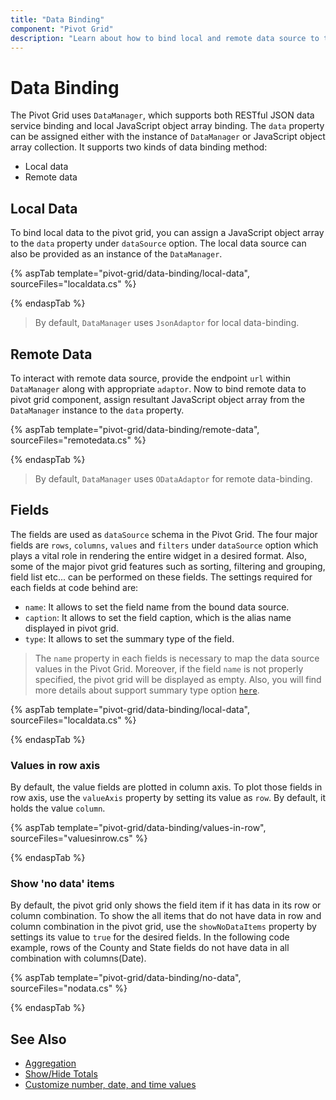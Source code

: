 ```yaml
---
title: "Data Binding"
component: "Pivot Grid"
description: "Learn about how to bind local and remote data source to the pivot grid."
---
```


# Data Binding

The Pivot Grid uses `DataManager`, which supports both RESTful JSON data service binding and local JavaScript object array binding. The `data` property can be assigned either with the instance of `DataManager` or JavaScript object array collection. It supports two kinds of data binding method:
* Local data
* Remote data

## Local Data

To bind local data to the pivot grid, you can assign a JavaScript object array to the `data` property under `dataSource` option. The local data source can also be provided as an instance of the `DataManager`.

{% aspTab template="pivot-grid/data-binding/local-data", sourceFiles="localdata.cs" %}

{% endaspTab %}

> By default, `DataManager` uses `JsonAdaptor` for local data-binding.

## Remote Data

To interact with remote data source, provide the endpoint `url` within `DataManager` along with appropriate `adaptor`. Now to bind remote data to pivot grid component, assign resultant JavaScript object array from the `DataManager` instance to the `data` property.

{% aspTab template="pivot-grid/data-binding/remote-data", sourceFiles="remotedata.cs" %}

{% endaspTab %}

> By default, `DataManager` uses `ODataAdaptor` for remote data-binding.

## Fields

The fields are used as `dataSource` schema in the Pivot Grid. The four major fields are `rows`, `columns`, `values` and `filters` under `dataSource` option which plays a vital role in rendering the entire widget in a desired format. Also, some of the major pivot grid features such as sorting, filtering and grouping, field list etc... can be performed on these fields. The settings required for each fields at code behind are:
* `name`: It allows to set the field name from the bound data source.
* `caption`: It allows to set the field caption, which is the alias name displayed in pivot grid.
* `type`: It allows to set the summary type of the field.

> The `name` property in each fields is necessary to map the data source values in the Pivot Grid. Moreover, if the field `name` is not properly specified, the pivot grid will be displayed as empty. Also, you will find more details about support summary type option [`here`](./aggregation).

{% aspTab template="pivot-grid/data-binding/local-data", sourceFiles="localdata.cs" %}

{% endaspTab %}

### Values in row axis

By default, the value fields are plotted in column axis. To plot those fields in row axis, use the `valueAxis` property by setting its value as `row`. By default, it holds the value `column`.

{% aspTab template="pivot-grid/data-binding/values-in-row", sourceFiles="valuesinrow.cs" %}

{% endaspTab %}

### Show 'no data' items

By default, the pivot grid only shows the field item if it has data in its row or column combination. To show the all items that do not have data in row and column combination in the pivot grid, use the `showNoDataItems` property by settings its value to `true` for the desired fields. In the following code example, rows of the County and State fields do not have data in all combination with columns(Date).

{% aspTab template="pivot-grid/data-binding/no-data", sourceFiles="nodata.cs" %}

{% endaspTab %}

## See Also

* [Aggregation](./aggregation)
* [Show/Hide Totals](./summary-customization)
* [Customize number, date, and time values](./how-to/customize-number-date-and-time-values)
